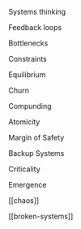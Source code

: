 ---
---

Systems thinking 
 
Feedback loops 

Bottlenecks

Constraints

Equilibrium

Churn

Compunding 

Atomicity

Margin of Safety  

Backup Systems

Criticality

Emergence

[[chaos]]

[[broken-systems]]